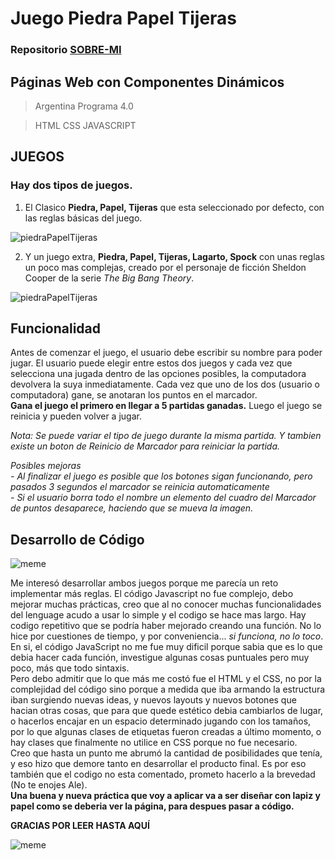 # Juego Piedra Papel Tijeras

### Repositorio [SOBRE-MI](https://lucianoiv.github.io/sobre-mi/)

## Páginas Web con Componentes Dinámicos

> Argentina Programa 4.0 <br>

> HTML CSS JAVASCRIPT

## JUEGOS

### Hay dos tipos de juegos.

1. El Clasico **Piedra, Papel, Tijeras** que esta seleccionado por defecto, con las reglas básicas del juego.

![piedraPapelTijeras](https://cdn.firespring.com/images/619078c5-7a66-4e5f-98c8-fb5211a1374a.png)

2. Y un juego extra, **Piedra, Papel, Tijeras, Lagarto, Spock** con unas reglas un poco mas complejas, creado por el personaje de ficción Sheldon Cooper de la serie *The Big Bang Theory*.

![piedraPapelTijeras](https://lh5.googleusercontent.com/--BKdiYZnOSQ/VPGhXs-FnPI/AAAAAAAAL9E/o5z6hrTZUqk/s500/20150228-rock_paper_scissors_lizard_spock.gif)

## Funcionalidad

Antes de comenzar el juego, el usuario debe escribir su nombre para poder jugar. El usuario puede elegir entre estos dos juegos y cada vez que selecciona una jugada dentro de las opciones posibles, la computadora devolvera la suya inmediatamente. Cada vez que uno de los dos (usuario o computadora) gane, se anotaran los puntos en el marcador. <br>
**Gana el juego el primero en llegar a 5 partidas ganadas.**
Luego el juego se reinicia y pueden volver a jugar.

*Nota: Se puede variar el tipo de juego durante la misma partida. Y tambien existe un boton de Reinicio de Marcador para reiniciar la partida.*

*Posibles mejoras <br> - Al finalizar el juego es posible que los botones sigan funcionando, pero pasados 3 segundos el marcador se reinicia automaticamente <br> - Si el usuario borra todo el nombre un elemento del cuadro del Marcador de puntos desaparece, haciendo que se mueva la imagen.*

## Desarrollo de Código

![meme](https://memezila.com/saveimage/When-the-code-is-a-mess-but-it-is-working-properly-meme-1023)

Me interesó desarrollar ambos juegos porque me parecía un reto implementar más reglas. El código Javascript no fue complejo, debo mejorar muchas prácticas, creo que al no conocer muchas funcionalidades del lenguage acudo a usar lo simple y el codigo se hace mas largo. Hay codigo repetitivo que se podría haber mejorado creando una función. No lo hice por cuestiones de tiempo, y por conveniencia... *si funciona, no lo toco*.<br>
En si, el código JavaScript no me fue muy dificil porque sabia que es lo que debia hacer cada función, investigue algunas cosas puntuales pero muy poco, más que todo sintaxis. <br>
Pero debo admitir que lo que más me costó fue el HTML y el CSS, no por la complejidad del código sino porque a medida que iba armando la estructura iban surgiendo nuevas ideas, y nuevos layouts y nuevos botones que hacian otras cosas, que para que quede estético debia cambiarlos de lugar, o hacerlos encajar en un espacio determinado jugando con los tamaños, por lo que algunas clases de etiquetas fueron creadas a último momento, o hay clases que finalmente no utilice en CSS porque no fue necesario. <br> Creo que hasta un punto me abrumó la cantidad de posibilidades que tenía, y eso hizo que demore tanto en desarrollar el producto final. Es por eso también que el codigo no esta comentado, prometo hacerlo a la brevedad (No te enojes Ale). <br>
**Una buena y nueva práctica que voy a aplicar va a ser diseñar con lapiz y papel como se deberia ver la página, para despues pasar a código.**

**GRACIAS POR LEER HASTA AQUÍ**

![meme](https://programmerhumor.io/wp-content/uploads/2022/11/programmerhumor-io-programming-memes-59035894291b969.jpg)
